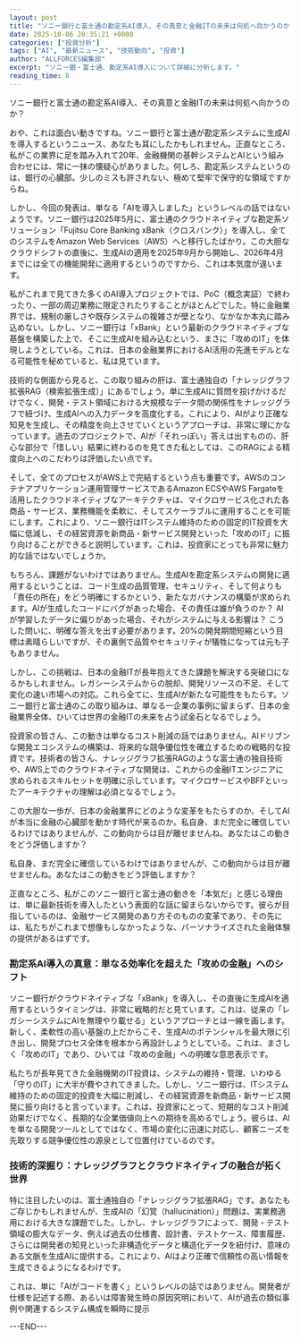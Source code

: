 ```yaml
---
layout: post
title: "ソニー銀行と富士通の勘定系AI導入、その真意と金融ITの未来は何処へ向かうのか？"
date: 2025-10-06 20:35:21 +0000
categories: ["投資分析"]
tags: ["AI", "最新ニュース", "技術動向", "投資"]
author: "ALLFORCES編集部"
excerpt: "ソニー銀・富士通、勘定系AI導入について詳細に分析します。"
reading_time: 8
---
```


ソニー銀行と富士通の勘定系AI導入、その真意と金融ITの未来は何処へ向かうのか？

おや、これは面白い動きですね。ソニー銀行と富士通が勘定系システムに生成AIを導入するというニュース、あなたも耳にしたかもしれません。正直なところ、私がこの業界に足を踏み入れて20年、金融機関の基幹システムとAIという組み合わせには、常に一抹の懐疑心がありました。何しろ、勘定系システムというのは、銀行の心臓部。少しのミスも許されない、極めて堅牢で保守的な領域ですからね。

しかし、今回の発表は、単なる「AIを導入しました」というレベルの話ではないようです。ソニー銀行は2025年5月に、富士通のクラウドネイティブな勘定系ソリューション「Fujitsu Core Banking xBank（クロスバンク）」を導入し、全てのシステムをAmazon Web Services（AWS）へと移行したばかり。この大胆なクラウドシフトの直後に、生成AIの適用を2025年9月から開始し、2026年4月までには全ての機能開発に適用するというのですから、これは本気度が違います。

私がこれまで見てきた多くのAI導入プロジェクトでは、PoC（概念実証）で終わったり、一部の周辺業務に限定されたりすることがほとんどでした。特に金融業界では、規制の厳しさや既存システムの複雑さが壁となり、なかなか本丸に踏み込めない。しかし、ソニー銀行は「xBank」という最新のクラウドネイティブな基盤を構築した上で、そこに生成AIを組み込むという、まさに「攻めのIT」を体現しようとしている。これは、日本の金融業界におけるAI活用の先進モデルとなる可能性を秘めていると、私は見ています。

技術的な側面から見ると、この取り組みの肝は、富士通独自の「ナレッジグラフ拡張RAG（検索拡張生成）」にあるでしょう。単に生成AIに質問を投げかけるだけでなく、開発・テスト領域における大規模なデータ間の関係性をナレッジグラフで紐づけ、生成AIへの入力データを高度化する。これにより、AIがより正確な知見を生成し、その精度を向上させていくというアプローチは、非常に理にかなっています。過去のプロジェクトで、AIが「それっぽい」答えは出すものの、肝心な部分で「惜しい」結果に終わるのを見てきた私としては、このRAGによる精度向上へのこだわりは評価したい点です。

そして、全てのプロセスがAWS上で完結するという点も重要です。AWSのコンテナアプリケーション運用管理サービスであるAmazon ECSやAWS Fargateを活用したクラウドネイティブなアーキテクチャは、マイクロサービス化された各商品・サービス、業務機能を柔軟に、そしてスケーラブルに運用することを可能にします。これにより、ソニー銀行はITシステム維持のための固定的IT投資を大幅に低減し、その経営資源を新商品・新サービス開発といった「攻めのIT」に振り向けることができると説明しています。これは、投資家にとっても非常に魅力的な話ではないでしょうか。

もちろん、課題がないわけではありません。生成AIを勘定系システムの開発に適用するということは、コード生成の品質管理、セキュリティ、そして何よりも「責任の所在」をどう明確にするかという、新たなガバナンスの構築が求められます。AIが生成したコードにバグがあった場合、その責任は誰が負うのか？ AIが学習したデータに偏りがあった場合、それがシステムに与える影響は？ こうした問いに、明確な答えを出す必要があります。20%の開発期間短縮という目標は素晴らしいですが、その裏側で品質やセキュリティが犠牲になっては元も子もありません。

しかし、この挑戦は、日本の金融ITが長年抱えてきた課題を解決する突破口になるかもしれません。レガシーシステムからの脱却、開発リソースの不足、そして変化の速い市場への対応。これら全てに、生成AIが新たな可能性をもたらす。ソニー銀行と富士通のこの取り組みは、単なる一企業の事例に留まらず、日本の金融業界全体、ひいては世界の金融ITの未来を占う試金石となるでしょう。

投資家の皆さん、この動きは単なるコスト削減の話ではありません。AIドリブンな開発エコシステムの構築は、将来的な競争優位性を確立するための戦略的な投資です。技術者の皆さん、ナレッジグラフ拡張RAGのような富士通の独自技術や、AWS上でのクラウドネイティブな開発は、これからの金融ITエンジニアに求められるスキルセットを明確に示しています。マイクロサービスやBFFといったアーキテクチャの理解は必須となるでしょう。

この大胆な一歩が、日本の金融業界にどのような変革をもたらすのか、そしてAIが本当に金融の心臓部を動かす時代が来るのか。私自身、まだ完全に確信しているわけではありませんが、この動向からは目が離せませんね。あなたはこの動きをどう評価しますか？

私自身、まだ完全に確信しているわけではありませんが、この動向からは目が離せませんね。あなたはこの動きをどう評価しますか？

正直なところ、私がこのソニー銀行と富士通の動きを「本気だ」と感じる理由は、単に最新技術を導入したという表面的な話に留まらないからです。彼らが目指しているのは、金融サービス開発のあり方そのものの変革であり、その先には、私たちがこれまで想像もしなかったような、パーソナライズされた金融体験の提供があるはずです。

### 勘定系AI導入の真意：単なる効率化を超えた「攻めの金融」へのシフト

ソニー銀行がクラウドネイティブな「xBank」を導入し、その直後に生成AIを適用するというタイミングは、非常に戦略的だと見ています。これは、従来の「レガシーシステムにAIを無理やり載せる」というアプローチとは一線を画します。新しく、柔軟性の高い基盤の上だからこそ、生成AIのポテンシャルを最大限に引き出し、開発プロセス全体を根本から再設計しようとしている。これは、まさしく「攻めのIT」であり、ひいては「攻めの金融」への明確な意思表示です。

私たちが長年見てきた金融機関のIT投資は、システムの維持・管理、いわゆる「守りのIT」に大半が費やされてきました。しかし、ソニー銀行は、ITシステム維持のための固定的投資を大幅に削減し、その経営資源を新商品・新サービス開発に振り向けると言っています。これは、投資家にとって、短期的なコスト削減効果だけでなく、長期的な企業価値向上への期待を高めるでしょう。彼らは、AIを単なる開発ツールとしてではなく、市場の変化に迅速に対応し、顧客ニーズを先取りする競争優位性の源泉として位置付けているのです。

### 技術的深掘り：ナレッジグラフとクラウドネイティブの融合が拓く世界

特に注目したいのは、富士通独自の「ナレッジグラフ拡張RAG」です。あなたもご存じかもしれませんが、生成AIの「幻覚（hallucination）」問題は、実業務適用における大きな課題でした。しかし、ナレッジグラフによって、開発・テスト領域の膨大なデータ、例えば過去の仕様書、設計書、テストケース、障害履歴、さらには開発者の知見といった非構造化データと構造化データを紐付け、意味のある文脈を生成AIに提供する。これにより、AIはより正確で信頼性の高い情報を生成できるようになるわけです。

これは、単に「AIがコードを書く」というレベルの話ではありません。開発者が仕様を記述する際、あるいは障害発生時の原因究明において、AIが過去の類似事例や関連するシステム構成を瞬時に提示

---END---